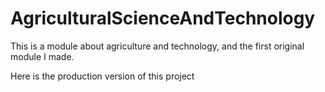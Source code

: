 # AgriculturalScienceAndTechnology
This is a module about agriculture and technology, and the first original module I made.

Here is the production version of this project
